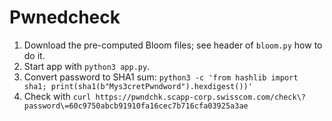 # Pwnedcheck

  1. Download the pre-computed Bloom files; see header of `bloom.py` how to do it.
  1. Start app with `python3 app.py`.
  1. Convert password to SHA1 sum: `python3 -c 'from hashlib import sha1; print(sha1(b"Mys3cretPwndword").hexdigest())'`
  1. Check with `curl https://pwndchk.scapp-corp.swisscom.com/check\?password\=60c9750abcb91910fa16cec7b716cfa03925a3ae`


